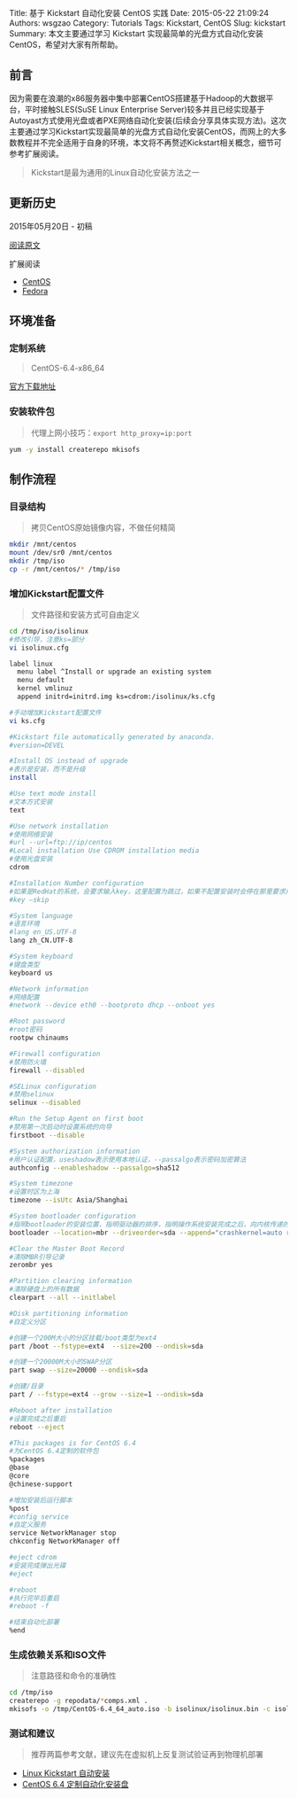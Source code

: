 Title: 基于 Kickstart 自动化安装 CentOS 实践
Date: 2015-05-22 21:09:24
Authors: wsgzao
Category: Tutorials
Tags: Kickstart, CentOS
Slug: kickstart
Summary: 本文主要通过学习 Kickstart 实现最简单的光盘方式自动化安装 CentOS，希望对大家有所帮助。

## 前言

因为需要在浪潮的x86服务器中集中部署CentOS搭建基于Hadoop的大数据平台，平时接触SLES(SuSE Linux Enterprise Server)较多并且已经实现基于Autoyast方式使用光盘或者PXE网络自动化安装(后续会分享具体实现方法)。这次主要通过学习Kickstart实现最简单的光盘方式自动化安装CentOS，而网上的大多数教程并不完全适用于自身的环境，本文将不再赘述Kickstart相关概念，细节可参考扩展阅读。

> Kickstart是最为通用的Linux自动化安装方法之一

## 更新历史

2015年05月20日 - 初稿

[阅读原文](http://wsgzao.github.io/post/kickstart/)

扩展阅读

- [CentOS](http://wiki.centos.org/zh/TipsAndTricks/KickStart)
- [Fedora](https://fedoraproject.org/wiki/Anaconda/Kickstart/zh-cn)

## 环境准备

### 定制系统

> CentOS-6.4-x86_64

[官方下载地址](http://wiki.centos.org/Download)

### 安装软件包

> 代理上网小技巧：`export http_proxy=ip:port`

``` bash
yum -y install createrepo mkisofs
```

## 制作流程

### 目录结构

> 拷贝CentOS原始镜像内容，不做任何精简

``` bash
mkdir /mnt/centos
mount /dev/sr0 /mnt/centos
mkdir /tmp/iso
cp -r /mnt/centos/* /tmp/iso
```

### 增加Kickstart配置文件

> 文件路径和安装方式可自由定义

``` bash
cd /tmp/iso/isolinux
#修改引导，注意ks=部分
vi isolinux.cfg

label linux
  menu label ^Install or upgrade an existing system
  menu default
  kernel vmlinuz
  append initrd=initrd.img ks=cdrom:/isolinux/ks.cfg

#手动增加Kickstart配置文件
vi ks.cfg
```

``` bash
#Kickstart file automatically generated by anaconda.
#version=DEVEL

#Install OS instead of upgrade
#表示是安装，而不是升级
install

#Use text mode install
#文本方式安装
text

#Use network installation
#使用网络安装
#url --url=ftp://ip/centos
#Local installation Use CDROM installation media
#使用光盘安装
cdrom

#Installation Number configuration
#如果是RedHat的系统，会要求输入key，这里配置为跳过，如果不配置安装时会停在那里要求用户输入key
#key –skip

#System language
#语言环境
#lang en_US.UTF-8
lang zh_CN.UTF-8

#System keyboard
#键盘类型
keyboard us

#Network information
#网络配置
#network --device eth0 --bootproto dhcp --onboot yes

#Root password
#root密码
rootpw chinaums

#Firewall configuration
#禁用防火墙
firewall --disabled

#SELinux configuration
#禁用selinux
selinux --disabled

#Run the Setup Agent on first boot
#禁用第一次启动时设置系统的向导
firstboot --disable

#System authorization information
#用户认证配置，useshadow表示使用本地认证，--passalgo表示密码加密算法
authconfig --enableshadow --passalgo=sha512

#System timezone
#设置时区为上海
timezone --isUtc Asia/Shanghai

#System bootloader configuration
#指明bootloader的安装位置，指明驱动器的排序，指明操作系统安装完成之后，向内核传递的参数
bootloader --location=mbr --driveorder=sda --append="crashkernel=auto rhgb quiet"

#Clear the Master Boot Record
#清除MBR引导记录
zerombr yes

#Partition clearing information
#清除硬盘上的所有数据
clearpart --all --initlabel

#Disk partitioning information
#自定义分区

#创建一个200M大小的分区挂载/boot类型为ext4
part /boot --fstype=ext4  --size=200 --ondisk=sda

#创建一个20000M大小的SWAP分区
part swap --size=20000 --ondisk=sda

#创建/目录
part / --fstype=ext4 --grow --size=1 --ondisk=sda

#Reboot after installation
#设置完成之后重启
reboot --eject

#This packages is for CentOS 6.4
#为CentOS 6.4定制的软件包
%packages
@base
@core
@chinese-support

#增加安装后运行脚本 
%post
#config service 
#自定义服务
service NetworkManager stop
chkconfig NetworkManager off

#eject cdrom
#安装完成弹出光碟 
#eject

#reboot
#执行完毕后重启 
#reboot -f 

#结束自动化部署
%end
```

### 生成依赖关系和ISO文件

> 注意路径和命令的准确性

``` bash
cd /tmp/iso
createrepo -g repodata/*comps.xml . 
mkisofs -o /tmp/CentOS-6.4_64_auto.iso -b isolinux/isolinux.bin -c isolinux/boot.cat -no-emul-boot -boot-load-size 4 -boot-info-table  -joliet-long  -R -J -v -T /tmp/iso/
```

### 测试和建议

> 推荐两篇参考文献，建议先在虚拟机上反复测试验证再到物理机部署

- [Linux Kickstart 自动安装](http://liaoph.com/linux-kickstart/)
- [CentOS 6.4 定制自动化安装盘](http://www.wpython.com/444.html)
